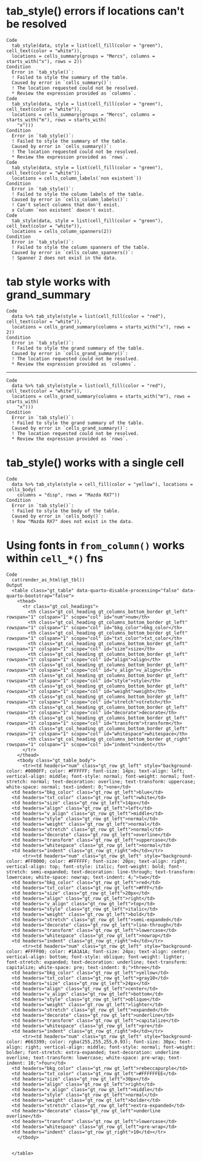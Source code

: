 # tab_style() errors if locations can't be resolved

    Code
      tab_style(data, style = list(cell_fill(color = "green"), cell_text(color = "white")),
      locations = cells_summary(groups = "Mercs", columns = starts_with("x"), rows = 2))
    Condition
      Error in `tab_style()`:
      ! Failed to style the summary of the table.
      Caused by error in `cells_summary()`:
      ! The location requested could not be resolved.
      * Review the expression provided as `columns`.
    Code
      tab_style(data, style = list(cell_fill(color = "green"), cell_text(color = "white")),
      locations = cells_summary(groups = "Mercs", columns = starts_with("m"), rows = starts_with(
        "x")))
    Condition
      Error in `tab_style()`:
      ! Failed to style the summary of the table.
      Caused by error in `cells_summary()`:
      ! The location requested could not be resolved.
      * Review the expression provided as `rows`.
    Code
      tab_style(data, style = list(cell_fill(color = "green"), cell_text(color = "white")),
      locations = cells_column_labels(`non existent`))
    Condition
      Error in `tab_style()`:
      ! Failed to style the column labels of the table.
      Caused by error in `cells_column_labels()`:
      ! Can't select columns that don't exist.
      x Column `non existent` doesn't exist.
    Code
      tab_style(data, style = list(cell_fill(color = "green"), cell_text(color = "white")),
      locations = cells_column_spanners(2))
    Condition
      Error in `tab_style()`:
      ! Failed to style the column spanners of the table.
      Caused by error in `cells_column_spanners()`:
      ! Spanner 2 does not exist in the data.

# tab style works with grand_summary

    Code
      data %>% tab_style(style = list(cell_fill(color = "red"), cell_text(color = "white")),
      locations = cells_grand_summary(columns = starts_with("x"), rows = 2))
    Condition
      Error in `tab_style()`:
      ! Failed to style the grand summary of the table.
      Caused by error in `cells_grand_summary()`:
      ! The location requested could not be resolved.
      * Review the expression provided as `columns`.

---

    Code
      data %>% tab_style(style = list(cell_fill(color = "red"), cell_text(color = "white")),
      locations = cells_grand_summary(columns = starts_with("m"), rows = starts_with(
        "x")))
    Condition
      Error in `tab_style()`:
      ! Failed to style the grand summary of the table.
      Caused by error in `cells_grand_summary()`:
      ! The location requested could not be resolved.
      * Review the expression provided as `rows`.

# tab_style() works with a single cell

    Code
      data %>% tab_style(style = cell_fill(color = "yellow"), locations = cells_body(
        columns = "disp", rows = "Mazda RX7"))
    Condition
      Error in `tab_style()`:
      ! Failed to style the body of the table.
      Caused by error in `cells_body()`:
      ! Row "Mazda RX7" does not exist in the data.

# Using fonts in `from_column()` works within `cell_*()` fns

    Code
      cat(render_as_html(gt_tbl))
    Output
      <table class="gt_table" data-quarto-disable-processing="false" data-quarto-bootstrap="false">
        <thead>
          <tr class="gt_col_headings">
            <th class="gt_col_heading gt_columns_bottom_border gt_left" rowspan="1" colspan="1" scope="col" id="num">num</th>
            <th class="gt_col_heading gt_columns_bottom_border gt_left" rowspan="1" colspan="1" scope="col" id="bkg_color">bkg_color</th>
            <th class="gt_col_heading gt_columns_bottom_border gt_left" rowspan="1" colspan="1" scope="col" id="txt_color">txt_color</th>
            <th class="gt_col_heading gt_columns_bottom_border gt_left" rowspan="1" colspan="1" scope="col" id="size">size</th>
            <th class="gt_col_heading gt_columns_bottom_border gt_left" rowspan="1" colspan="1" scope="col" id="align">align</th>
            <th class="gt_col_heading gt_columns_bottom_border gt_left" rowspan="1" colspan="1" scope="col" id="v_align">v_align</th>
            <th class="gt_col_heading gt_columns_bottom_border gt_left" rowspan="1" colspan="1" scope="col" id="style">style</th>
            <th class="gt_col_heading gt_columns_bottom_border gt_left" rowspan="1" colspan="1" scope="col" id="weight">weight</th>
            <th class="gt_col_heading gt_columns_bottom_border gt_left" rowspan="1" colspan="1" scope="col" id="stretch">stretch</th>
            <th class="gt_col_heading gt_columns_bottom_border gt_left" rowspan="1" colspan="1" scope="col" id="decorate">decorate</th>
            <th class="gt_col_heading gt_columns_bottom_border gt_left" rowspan="1" colspan="1" scope="col" id="transform">transform</th>
            <th class="gt_col_heading gt_columns_bottom_border gt_left" rowspan="1" colspan="1" scope="col" id="whitespace">whitespace</th>
            <th class="gt_col_heading gt_columns_bottom_border gt_right" rowspan="1" colspan="1" scope="col" id="indent">indent</th>
          </tr>
        </thead>
        <tbody class="gt_table_body">
          <tr><td headers="num" class="gt_row gt_left" style="background-color: #0000FF; color: #FFFFFF; font-size: 14px; text-align: left; vertical-align: middle; font-style: normal; font-weight: normal; font-stretch: normal; text-decoration: overline; text-transform: uppercase; white-space: normal; text-indent: 0;">one</td>
      <td headers="bkg_color" class="gt_row gt_left">blue</td>
      <td headers="txt_color" class="gt_row gt_left">white</td>
      <td headers="size" class="gt_row gt_left">14px</td>
      <td headers="align" class="gt_row gt_left">left</td>
      <td headers="v_align" class="gt_row gt_left">middle</td>
      <td headers="style" class="gt_row gt_left">normal</td>
      <td headers="weight" class="gt_row gt_left">normal</td>
      <td headers="stretch" class="gt_row gt_left">normal</td>
      <td headers="decorate" class="gt_row gt_left">overline</td>
      <td headers="transform" class="gt_row gt_left">uppercase</td>
      <td headers="whitespace" class="gt_row gt_left">normal</td>
      <td headers="indent" class="gt_row gt_right">0</td></tr>
          <tr><td headers="num" class="gt_row gt_left" style="background-color: #FF0000; color: #FFFFFF; font-size: 20px; text-align: right; vertical-align: top; font-style: italic; font-weight: bold; font-stretch: semi-expanded; text-decoration: line-through; text-transform: lowercase; white-space: nowrap; text-indent: 4;">two</td>
      <td headers="bkg_color" class="gt_row gt_left">red</td>
      <td headers="txt_color" class="gt_row gt_left">#FFF</td>
      <td headers="size" class="gt_row gt_left">20px</td>
      <td headers="align" class="gt_row gt_left">right</td>
      <td headers="v_align" class="gt_row gt_left">top</td>
      <td headers="style" class="gt_row gt_left">italic</td>
      <td headers="weight" class="gt_row gt_left">bold</td>
      <td headers="stretch" class="gt_row gt_left">semi-expanded</td>
      <td headers="decorate" class="gt_row gt_left">line-through</td>
      <td headers="transform" class="gt_row gt_left">lowercase</td>
      <td headers="whitespace" class="gt_row gt_left">nowrap</td>
      <td headers="indent" class="gt_row gt_right">4</td></tr>
          <tr><td headers="num" class="gt_row gt_left" style="background-color: #FFFF00; color: #1A1A1A; font-size: 24px; text-align: center; vertical-align: bottom; font-style: oblique; font-weight: lighter; font-stretch: expanded; text-decoration: underline; text-transform: capitalize; white-space: pre; text-indent: 8;">three</td>
      <td headers="bkg_color" class="gt_row gt_left">yellow</td>
      <td headers="txt_color" class="gt_row gt_left">gray10</td>
      <td headers="size" class="gt_row gt_left">24px</td>
      <td headers="align" class="gt_row gt_left">center</td>
      <td headers="v_align" class="gt_row gt_left">bottom</td>
      <td headers="style" class="gt_row gt_left">oblique</td>
      <td headers="weight" class="gt_row gt_left">lighter</td>
      <td headers="stretch" class="gt_row gt_left">expanded</td>
      <td headers="decorate" class="gt_row gt_left">underline</td>
      <td headers="transform" class="gt_row gt_left">capitalize</td>
      <td headers="whitespace" class="gt_row gt_left">pre</td>
      <td headers="indent" class="gt_row gt_right">8</td></tr>
          <tr><td headers="num" class="gt_row gt_left" style="background-color: #663399; color: rgba(255,255,255,0.93); font-size: 30px; text-align: right; vertical-align: middle; font-style: normal; font-weight: bolder; font-stretch: extra-expanded; text-decoration: underline overline; text-transform: lowercase; white-space: pre-wrap; text-indent: 10;">four</td>
      <td headers="bkg_color" class="gt_row gt_left">rebeccapurple</td>
      <td headers="txt_color" class="gt_row gt_left">#FFFFFFEE</td>
      <td headers="size" class="gt_row gt_left">30px</td>
      <td headers="align" class="gt_row gt_left">right</td>
      <td headers="v_align" class="gt_row gt_left">middle</td>
      <td headers="style" class="gt_row gt_left">normal</td>
      <td headers="weight" class="gt_row gt_left">bolder</td>
      <td headers="stretch" class="gt_row gt_left">extra-expanded</td>
      <td headers="decorate" class="gt_row gt_left">underline overline</td>
      <td headers="transform" class="gt_row gt_left">lowercase</td>
      <td headers="whitespace" class="gt_row gt_left">pre-wrap</td>
      <td headers="indent" class="gt_row gt_right">10</td></tr>
        </tbody>
        
        
      </table>

